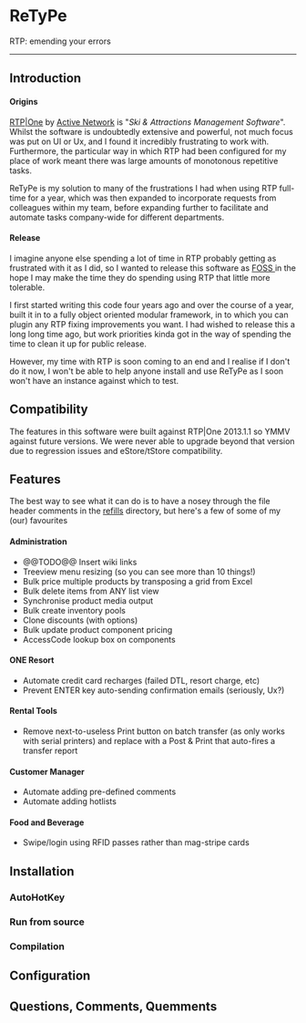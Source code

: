 # ReTyPe
RTP: emending your errors

---

## Introduction

#### Origins

[RTP|One](http://www.activenetwork.com/solutions/rtp-one) by [Active Network](http://www.activenetwork.com/) is "_Ski & Attractions Management Software_". Whilst the software is undoubtedly extensive and powerful, not much focus was put on UI or Ux, and I found it incredibly frustrating to work with. Furthermore, the particular way in which RTP had been configured for my place of work meant there was large amounts of monotonous repetitive tasks.

ReTyPe is my solution to many of the frustrations I had when using RTP full-time for a year, which was then expanded to incorporate requests from colleagues within my team, before expanding further to facilitate and automate tasks company-wide for different departments.

#### Release

I imagine anyone else spending a lot of time in RTP probably getting as frustrated with it as I did, so I wanted to release this software as [FOSS ](https://en.wikipedia.org/wiki/Free_and_open-source_software) in the hope I may make the time they do spending using RTP that little more tolerable.

I first started writing this code four years ago and over the course of a year, built it in to a fully object oriented modular framework, in to which you can plugin any RTP fixing improvements you want. I had wished to release this a long long time ago, but work priorities kinda got in the way of spending the time to clean it up for public release.

However, my time with RTP is soon coming to an end and I realise if I don't do it now, I won't be able to help anyone install and use ReTyPe as I soon won't have an instance against which to test.

## Compatibility

The features in this software were built against RTP|One 2013.1.1 so YMMV against future versions. We were never able to upgrade beyond that version due to regression issues and eStore/tStore compatibility.

## Features

The best way to see what it can do is to have a nosey through the file header comments in the [refills](https://github.com/Hwulex/ReTyPe/tree/master/refills]) directory, but here's a few of some of my (our) favourites

#### Administration

- @@TODO@@ Insert wiki links
- Treeview menu resizing (so you can see more than 10 things!)
- Bulk price multiple products by transposing a grid from Excel
- Bulk delete items from ANY list view
- Synchronise product media output
- Bulk create inventory pools
- Clone discounts (with options)
- Bulk update product component pricing
- AccessCode lookup box on components

#### ONE Resort

- Automate credit card recharges (failed DTL, resort charge, etc)
- Prevent ENTER key auto-sending confirmation emails (seriously, Ux?)

#### Rental Tools

- Remove next-to-useless Print button on batch transfer (as only works with serial printers) and replace with a Post & Print that auto-fires a transfer report

#### Customer Manager

- Automate adding pre-defined comments
- Automate adding hotlists

#### Food and Beverage

- Swipe/login using RFID passes rather than mag-stripe cards

## Installation
### AutoHotKey
### Run from source
### Compilation

## Configuration

## Questions, Comments, Quemments
